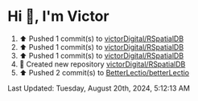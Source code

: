 <h1>Hi 👋, I'm Victor </h1>

<!--RECENT_ACTIVITY:start-->
1. ⬆️ Pushed 1 commit(s) to [victorDigital/RSpatialDB](https://github.com/victorDigital/RSpatialDB)<br>
2. ⬆️ Pushed 1 commit(s) to [victorDigital/RSpatialDB](https://github.com/victorDigital/RSpatialDB)<br>
3. ⬆️ Pushed 1 commit(s) to [victorDigital/RSpatialDB](https://github.com/victorDigital/RSpatialDB)<br>
4. 📔 Created new repository [victorDigital/RSpatialDB](https://github.com/victorDigital/RSpatialDB)<br>
5. ⬆️ Pushed 2 commit(s) to [BetterLectio/betterLectio](https://github.com/BetterLectio/betterLectio)<br>
<!--RECENT_ACTIVITY:end-->

<!--RECENT_ACTIVITY:last_update-->
Last Updated: Tuesday, August 20th, 2024, 5:12:13 AM
<!--RECENT_ACTIVITY:last_update_end-->

